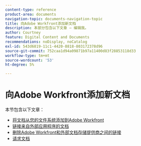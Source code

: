 ```yaml
---
content-type: reference
product-area: documents
navigation-topic: documents-navigation-topic
title: 向Adobe Workfront添加新文档
description: 本部分包含以下文章 — 编辑我。
author: Courtney
feature: Digital Content and Documents
recommendations: noDisplay, noCatalog
exl-id: 543d6819-11c1-4420-8818-803172378d96
source-git-commit: 752caa1d94a09871b97a11400d83f28853118d33
workflow-type: tm+mt
source-wordcount: '53'
ht-degree: 5%

---
```


# 向Adobe Workfront添加新文档

本节包含以下文章：

* [将文档从您的文件系统添加到Adobe Workfront](../../documents/adding-documents-to-workfront/add-documents-from-file-system.md)
* [链接来自外部应用程序的文档](../../documents/adding-documents-to-workfront/link-documents-from-external-apps.md)
* [删除Adobe Workfront和外部文档存储提供商之间的链接](../../documents/adding-documents-to-workfront/remove-links-between-wf-and-doc-apps.md)
* [请求文档](../../documents/adding-documents-to-workfront/request-a-document.md)
